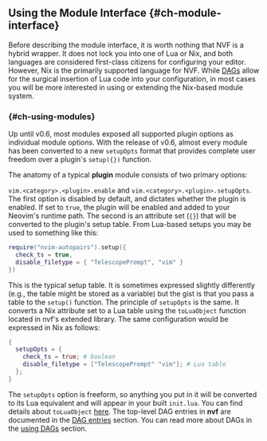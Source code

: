 ## Using the Module Interface {#ch-module-interface}

Before describing the module interface, it is worth nothing that NVF is a hybrid
wrapper. It does not lock you into one of Lua or Nix, and both languages are
considered first-class citizens for configuring your editor. However, Nix is the
primarily supported language for NVF. While [DAGs](#ch-using-dags) allow for the
surgical insertion of Lua code into your configuration, in most cases you will
be more interested in using or extending the Nix-based module system.

### {#ch-using-modules}

Up until v0.6, most modules exposed all supported plugin options as individual
module options. With the release of v0.6, almost every module has been converted
to a new `setupOpts` format that provides complete user freedom over a plugin's
`setup({})` function.

The anatomy of a typical **plugin** module consists of two primary options:

`vim.<category>.<plugin>.enable` and `vim.<category>.<plugin>.setupOpts`. The
first option is disabled by default, and dictates whether the plugin is enabled.
If set to `true`, the plugin will be enabled and added to your Neovim's runtime
path. The second is an attribute set (`{}`) that will be converted to the
plugin's setup table. From Lua-based setups you may be used to something like
this:

```lua
require("nvim-autopairs").setup({
  check_ts = true,
  disable_filetype = { "TelescopePrompt", "vim" }
})
```

This is the typical setup table. It is sometimes expressed slightly differently
(e.g., the table might be stored as a variable) but the gist is that you pass a
table to the `setup()` function. The principle of `setupOpts` is the same. It
converts a Nix attribute set to a Lua table using the `toLuaObject` function
located in nvf's extended library. The same configuration would be expressed in
Nix as follows:

```nix
{
  setupOpts = {
    check_ts = true; # boolean
    disable_filetype = ["TelescopePrompt" "vim"]; # Lua table
  };
}
```

<!-- markdownlint-disable MD051 MD059 -->

The `setupOpts` option is freeform, so anything you put in it will be converted
to its Lua equivalent and will appear in your built `init.lua`. You can find
details about `toLuaObject` [here](#sec-details-of-toluaobject). The top-level
DAG entries in **nvf** are documented in the [DAG entries](#ch-dag-entries)
section. You can read more about DAGs in the [using DAGs](#ch-using-dags)
section.

<!-- markdownlint-enable MD051 MD059 -->
